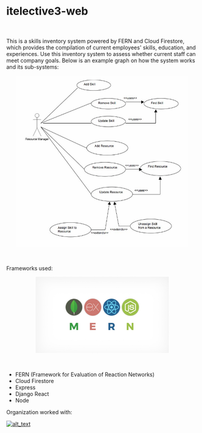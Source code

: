 # itelective3-web

</br></br>
This is a skills inventory system powered by FERN and Cloud Firestore, which provides the compilation of current employees' skills, education, and experiences. Use this inventory system to assess whether current staff can meet company goals. Below is an example graph on how the system works and its sub-systems:
<p align="center">
  <img src="skills inventory.jpg" data-canonical-src="https://gyazo.com/eb5c5741b6a9a16c692170a41a49c858.png" width="450" height="450" />
</p>
</br>

Frameworks used:

<p align="center">
  <img src="Mern.jpeg" data-canonical-src="https://gyazo.com/eb5c5741b6a9a16c692170a41a49c858.png" width="350" height="200"/>
</p>

</br>



* FERN (Framework for Evaluation of Reaction Networks)
* Cloud Firestore
* Express
* Django React
* Node


Organization worked with:

[<img alt="alt_text" width="40px" src="images/image.PNG" />](https://www.google.com/)
